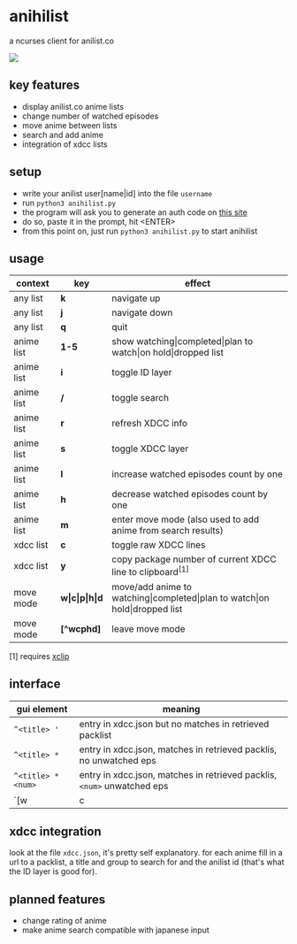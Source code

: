 anihilist
=========
a ncurses client for anilist.co

![](http://moc.sirtetris.com/anihilist.gif)

key features
------------
* display anilist.co anime lists
* change number of watched episodes
* move anime between lists
* search and add anime
* integration of xdcc lists

setup
-----
* write your anilist user[name|id] into the file `username`
* run `python3 anihilist.py`
* the program will ask you to generate an auth code on [this site](http://moc.sirtetris.com/anihilist/echocode.php)
* do so, paste it in the prompt, hit \<ENTER>
* from this point on, just run `python3 anihilist.py` to start anihilist

usage
-----
context    | key     | effect
---------- | ------- | ------
any list   | **k**   | navigate up
any list   | **j**   | navigate down
any list   | **q**   | quit
anime list | **1-5** | show watching&#124;completed&#124;plan to watch&#124;on hold&#124;dropped list
anime list | **i**   | toggle ID layer
anime list | **/**   | toggle search
anime list | **r**   | refresh XDCC info
anime list | **s**   | toggle XDCC layer
anime list | **l**   | increase watched episodes count by one
anime list | **h**   | decrease watched episodes count by one
anime list | **m**   | enter move mode (also used to add anime from search results)
xdcc list  | **c**   | toggle raw XDCC lines
xdcc list  | **y**   | copy package number of current XDCC line to clipboard<sup>[1]</sup>
move mode  | **w&#124;c&#124;p&#124;h&#124;d** | move/add anime to watching&#124;completed&#124;plan to watch&#124;on hold&#124;dropped list
move mode  | **[^wcphd]** | leave move mode

[1] requires [xclip](http://linux.die.net/man/1/xclip)

interface
---------
gui element      | meaning
---------------- | -------
`^<title> '`     | entry in xdcc.json but no matches in retrieved packlist
`^<title> *`     | entry in xdcc.json, matches in retrieved packlis, no unwatched eps
`^<title> *<num>`| entry in xdcc.json, matches in retrieved packlis, `<num>` unwatched eps
`[w|c|p|h|d]$`   | anime under cursor is in move mode

xdcc integration
----------------
look at the file `xdcc.json`, it's pretty self explanatory. for each anime fill in a url to a packlist, a title and group to search for and the anilist id (that's what the ID layer is good for).

planned features
----------------
* change rating of anime
* make anime search compatible with japanese input
